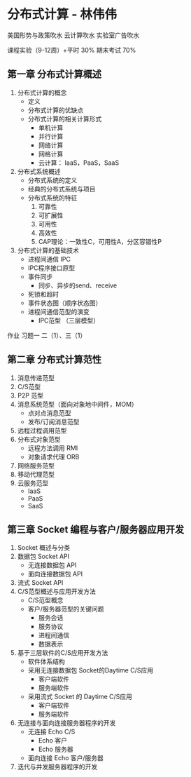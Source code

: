 # 分布式计算 - 林伟伟

美国形势与政策吹水
云计算吹水
实验室广告吹水

课程实验（9-12周）+平时 30%
期末考试 70%

## 第一章 分布式计算概述
1. 分布式计算的概念
    * 定义
    * 分布式计算的优缺点
    * 分布式计算的相关计算形式
        - 单机计算
        - 并行计算
        - 网络计算
        - 网格计算
        - 云计算： IaaS，PaaS，SaaS
2. 分布式系统概述
    * 分布式系统的定义
    * 经典的分布式系统与项目
    * 分布式系统的特征
        1. 可靠性
        2. 可扩展性
        3. 可用性
        4. 高效性
        5. CAP理论：一致性C，可用性A，分区容错性P
3. 分布式计算的基础技术
    * 进程间通信 IPC
    * IPC程序接口原型
    * 事件同步
        - 同步、异步的send、receive
    * 死锁和超时
    * 事件状态图（顺序状态图）
    * 进程间通信范型的演变
        * IPC范型 （三层模型）

作业 习题一 二（1）、三（1）

## 第二章 分布式计算范性
1. 消息传递范型
2. C/S范型
3. P2P 范型
4. 消息系统范型（面向对象地中间件，MOM）
    * 点对点消息范型
    * 发布/订阅消息范型
5. 远程过程调用范型
6. 分布式对象范型
    * 远程方法调用 RMI
    * 对象请求代理 ORB
7. 网络服务范型
8. 移动代理范型
9. 云服务范型
    * IaaS
    * PaaS
    * SaaS
## 第三章 Socket 编程与客户/服务器应用开发
1. Socket 概述与分类
2. 数据包 Socket API
    * 无连接数据包 API
    * 面向连接数据包 API
3. 流式 Socket API
4. C/S范型概述与应用开发方法
    * C/S范型概念
    * 客户/服务器范型的关键问题
        - 服务会话
        - 服务协议
        - 进程间通信
        - 数据表示
5. 基于三层软件的C/S应用开发方法
    * 软件体系结构
    * 采用无连接数据包 Socket的Daytime C/S应用
        - 客户端软件
        - 服务端软件
    * 采用流式 Socket 的 Daytime C/S应用
        - 客户端软件
        - 服务端软件  
6. 无连接与面向连接服务器程序的开发
    * 无连接 Echo C/S
        - Echo 客户
        - Echo 服务器
    * 面向连接 Echo 客户/服务器
7. 迭代与并发服务器程序的开发
